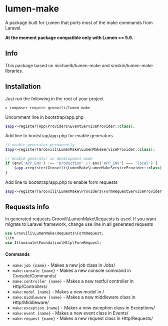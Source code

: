 # lumen-make
A package built for Lumen that ports most of the make commands from Laravel.

**At the moment package compatible only with Lumen >= 5.6.**

## Info
This package based on michaelb/lumen-make and smskin/lumen-make libraries.

## Installation

Just run the following in the root of your project
```shell
> composer require groovili/lumen-make
```

Uncomment line in bootstrap/app.php
```php
$app->register(App\Providers\EventServiceProvider::class);
```

Add line to bootstrap/app.php for enable generators
```php
// enable generator permanently
$app->register(Groovili\LumenMake\LumenMakeServiceProvider::class);

// enable generator in development mode
if (env('APP_ENV') !== 'production' || env('APP_ENV') === 'local') {
    $app->register(Groovili\LumenMake\LumenMakeServiceProvider::class);
}
```

Add line to bootstrap/app.php to enable form requests
```php
$app->register(Groovili\LumenMake\Providers\FormRequestServiceProvider::class);
```

## Requests info
In generated requests Groovili\LumenMake\Requests is used. If you want migrate to Laravel framework, change use line in all generated requests
```php
use Groovili\LumenMake\Requests\FormRequest; 
\\to
use Illuminate\Foundation\Http\FormRequest;
```
#### Commands
* `make:job {name}` - Makes a new job class in Jobs/
* `make:console {name}` - Makes a new console command in Console/Commands/
* `make:controller {name}` - Makes a new restful controller in Http/Controllers/
* `make:model {name}` - Makes a new model in /
* `make:middleware {name}` - Makes a new middleware class in Http/Middleware/
* `make:exception {name}` - Makes a new exception class in Exceptions/
* `make:event {name}` - Makes a new event class in Events/
* `make:request {name}` - Makes a new request class in Http/Requests/
